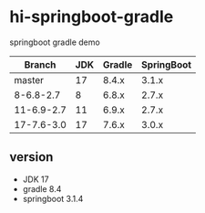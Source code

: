 # hi-springboot-gradle
springboot gradle demo

| Branch     | JDK  | Gradle | SpringBoot |
| ---------- | ---- | ------ | ---------- |
| master     | 17   | 8.4.x  | 3.1.x      |
| 8-6.8-2.7  | 8    | 6.8.x  | 2.7.x      |
| 11-6.9-2.7 | 11   | 6.9.x  | 2.7.x      |
| 17-7.6-3.0 | 17   | 7.6.x  | 3.0.x      |

## version
- JDK 17
- gradle 8.4
- springboot 3.1.4
